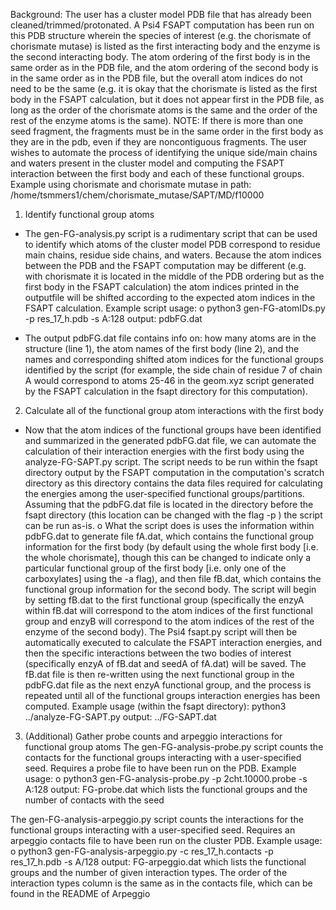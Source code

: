 Background: The user has a cluster model PDB file that has already been 
cleaned/trimmed/protonated. A Psi4 FSAPT computation has been run on this 
PDB structure wherein the species of interest (e.g. the chorismate of 
chorismate mutase) is listed as the first interacting body and the enzyme
is the second interacting body. The atom ordering of the first body is 
in the same order as in the PDB file, and the atom ordering of the second 
body is in the same order as in the PDB file, but the overall atom 
indices do not need to be the same (e.g. it is okay that the chorismate 
is listed as the first body in the FSAPT calculation, but it does not 
appear first in the PDB file, as long as the order of the chorismate 
atoms is the same and the order of the rest of the enzyme atoms is the 
same). NOTE: If there is more than one seed fragment, the fragments must be in the
same order in the first body as they are in the pdb, even if they are noncontiguous 
fragments. The user wishes to automate the process of identifying the unique 
side/main chains and waters present in the cluster model and computing 
the FSAPT interaction between the first body and each of these functional 
groups.
Example using chorismate and chorismate mutase in path: /home/tsmmers1/chem/chorismate_mutase/SAPT/MD/f10000

1) Identify functional group atoms
-	The gen-FG-analysis.py script is a rudimentary script that can be used 
to identify which atoms of the cluster model PDB correspond to residue main 
chains, residue side chains, and waters. Because the atom indices between 
the PDB and the FSAPT computation may be different (e.g. with chorismate 
it is located in the middle of the PDB ordering but as the first body in 
the FSAPT calculation) the atom indices printed in the outputfile will be 
shifted according to the expected atom indices in the FSAPT calculation. 
Example script usage:
o	python3 gen-FG-atomIDs.py -p res_17_h.pdb -s A:128
	output: pdbFG.dat

-	The output pdbFG.dat file contains info on: how many atoms are in 
the structure (line 1), the atom names of the first body (line 2), and the 
names and corresponding shifted atom indices for the functional groups 
identified by the script (for example, the side chain of residue 7 of 
chain A would correspond to atoms 25-46 in the geom.xyz script generated 
by the FSAPT calculation in the fsapt directory for this computation).

2) Calculate all of the functional group atom interactions with the first body
-	Now that the atom indices of the functional groups have been 
identified and summarized in the generated pdbFG.dat file, we can 
automate the calculation of their interaction energies with the 
first body using the analyze-FG-SAPT.py script. The script needs 
to be run within the fsapt directory output by the FSAPT computation 
in the computation's scratch directory as this directory contains the 
data files required for calculating the energies among the user-specified 
functional groups/partitions. Assuming that the pdbFG.dat file is located 
in the directory before the fsapt directory (this location can be changed 
with the flag -p ) the script can be run as-is. 
o	What the script does is uses the information within pdbFG.dat to 
generate file fA.dat, which contains the functional group information for 
the first body (by default using the whole first body [i.e. the whole 
chorismate], though this can be changed to indicate only a particular 
functional group of the first body [i.e. only one of the carboxylates] 
using the -a flag), and then file fB.dat, which contains the functional 
group information for the second body. The script will begin by setting 
fB.dat to the first functional group (specifically the enzyA within 
fB.dat will correspond to the atom indices of the first functional group 
and enzyB will correspond to the atom indices of the rest of the enzyme 
of the second body). The Psi4 fsapt.py script will then be automatically 
executed to calculate the FSAPT interaction energies, and then the 
specific interactions between the two bodies of interest (specifically 
enzyA of fB.dat and seedA of fA.dat) will be saved. The fB.dat file is 
then re-written using the next functional group in the pdbFG.dat file 
as the next enzyA functional group, and the process is repeated until 
all of the functional groups interaction energies has been computed. 
Example usage (within the fsapt directory):
	python3 ../analyze-FG-SAPT.py
	output: ../FG-SAPT.dat

3) (Additional) Gather probe counts and arpeggio interactions for functional group atoms
The gen-FG-analysis-probe.py script counts the contacts for 
the functional groups interacting with a user-specified seed. Requires 
a probe file to have been run on the PDB. 
Example usage:
o	python3 gen-FG-analysis-probe.py -p 2cht.10000.probe -s A:128
	output: FG-probe.dat which lists the functional groups and the number of contacts with the seed

The gen-FG-analysis-arpeggio.py script counts the interactions for 
the functional groups interacting with a user-specified seed. 
Requires an arpeggio contacts file to have been run on the cluster PDB. 
Example usage:
o	python3 gen-FG-analysis-arpeggio.py -c res_17_h.contacts -p res_17_h.pdb -s A/128
	output: FG-arpeggio.dat which lists the functional groups and the 
	number of given interaction types. The order of the interaction 
	types column is the same as in the contacts file, which can be found in the README of Arpeggio

